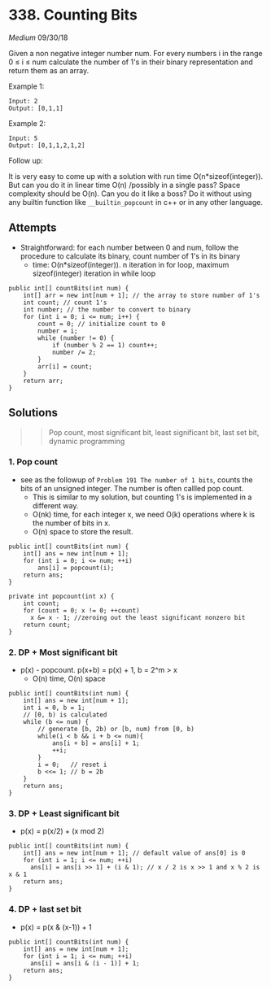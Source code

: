 # 338. Counting Bits
*Medium*
09/30/18

Given a non negative integer number num. For every numbers i in the range 0 ≤ i ≤ num calculate the number of 1's in their binary representation and return them as an array.

Example 1:
```
Input: 2
Output: [0,1,1]
```
Example 2:
```
Input: 5
Output: [0,1,1,2,1,2]
```
Follow up:

It is very easy to come up with a solution with run time O(n*sizeof(integer)). But can you do it in linear time O(n) /possibly in a single pass?
Space complexity should be O(n).
Can you do it like a boss? Do it without using any builtin function like ```__builtin_popcount``` in c++ or in any other language.

## Attempts
* Straightforward: for each number between 0 and num, follow the procedure to calculate its binary, count number of 1's in its binary
  - time: O(n*sizeof(integer)). n iteration in for loop, maximum sizeof(integer) iteration in while loop
```
public int[] countBits(int num) {
    int[] arr = new int[num + 1]; // the array to store number of 1's
    int count; // count 1's
    int number; // the number to convert to binary
    for (int i = 0; i <= num; i++) {
        count = 0; // initialize count to 0
        number = i;
        while (number != 0) {
            if (number % 2 == 1) count++;
            number /= 2;
        }
        arr[i] = count;
    }
    return arr;
}
```

## Solutions
>> Pop count, most significant bit, least significant bit, last set bit, dynamic programming

### 1. Pop count
* see as the followup of ```Problem 191 The number of 1 bits```, counts the bits of an unsigned integer. The number is often callled pop count.
  - This is similar to my solution, but counting 1's is implemented in a different way.
  - O(nk) time, for each integer x, we need O(k) operations where k is the number of bits in x.
  - O(n) space to store the result.
```
public int[] countBits(int num) {
    int[] ans = new int[num + 1];
    for (int i = 0; i <= num; ++i)
        ans[i] = popcount(i);
    return ans;
}
```
```
private int popcount(int x) {
    int count;
    for (count = 0; x != 0; ++count)
      x &= x - 1; //zeroing out the least significant nonzero bit
    return count;
}
```
### 2. DP + Most significant bit
* p(x) - popcount. p(x+b) = p(x) + 1, b = 2^m > x
  - O(n) time, O(n) space
```
public int[] countBits(int num) {
    int[] ans = new int[num + 1];
    int i = 0, b = 1;
    // [0, b) is calculated
    while (b <= num) {
        // generate [b, 2b) or [b, num) from [0, b)
        while(i < b && i + b <= num){
            ans[i + b] = ans[i] + 1;
            ++i;
        }
        i = 0;   // reset i
        b <<= 1; // b = 2b
    }
    return ans;
}
```
### 3. DP + Least significant bit
* p(x) = p(x/2) + (x mod 2)
```
public int[] countBits(int num) {
    int[] ans = new int[num + 1]; // default value of ans[0] is 0
    for (int i = 1; i <= num; ++i)
      ans[i] = ans[i >> 1] + (i & 1); // x / 2 is x >> 1 and x % 2 is x & 1
    return ans;
}
```
### 4. DP + last set bit
* p(x) = p(x & (x-1)) + 1
```
public int[] countBits(int num) {
    int[] ans = new int[num + 1];
    for (int i = 1; i <= num; ++i)
      ans[i] = ans[i & (i - 1)] + 1;
    return ans;
}
```
